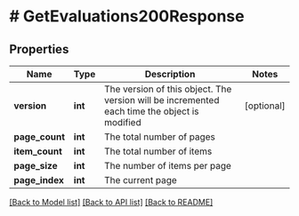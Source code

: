 # # GetEvaluations200Response

## Properties

Name | Type | Description | Notes
------------ | ------------- | ------------- | -------------
**version** | **int** | The version of this object.  The version will be incremented each time the object is modified | [optional]
**page_count** | **int** | The total number of pages |
**item_count** | **int** | The total number of items |
**page_size** | **int** | The number of items per page |
**page_index** | **int** | The current page |

[[Back to Model list]](../../README.md#models) [[Back to API list]](../../README.md#endpoints) [[Back to README]](../../README.md)
